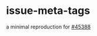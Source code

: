 # issue-meta-tags

a minimal reproduction for [#45388](https://github.com/angular/angular/issues/45388)
